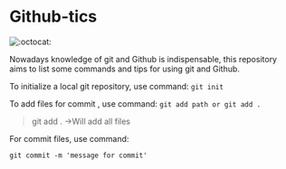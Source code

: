 # Github-tics

![:octocat:](https://github.githubassets.com/images/icons/emoji/octocat.png ":octocat:")

Nowadays knowledge of git and Github is indispensable, this repository aims to list some commands and tips for using git and Github.

To initialize a local git repository, use command:
`
git init
`

To add files for commit , use command:
`
git add path
or
git add .
`

> git add .  ->Will add all files

For commit files, use command:

`
git commit -m 'message for commit'
`


